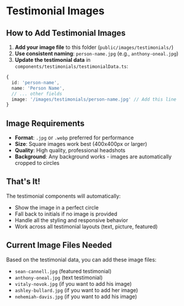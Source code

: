 # Testimonial Images

## How to Add Testimonial Images

1. **Add your image file** to this folder (`public/images/testimonials/`)
2. **Use consistent naming**: `person-name.jpg` (e.g., `anthony-oneal.jpg`)
3. **Update the testimonial data** in `components/testimonials/testimonialData.ts`:

```typescript
{
  id: 'person-name',
  name: 'Person Name',
  // ... other fields
  image: '/images/testimonials/person-name.jpg' // Add this line
}
```

## Image Requirements

- **Format**: `.jpg` or `.webp` preferred for performance
- **Size**: Square images work best (400x400px or larger)
- **Quality**: High quality, professional headshots
- **Background**: Any background works - images are automatically cropped to circles

## That's It!

The testimonial components will automatically:
- Show the image in a perfect circle
- Fall back to initials if no image is provided
- Handle all the styling and responsive behavior
- Work across all testimonial layouts (text, picture, featured)

## Current Image Files Needed

Based on the testimonial data, you can add these image files:

- `sean-cannell.jpg` (featured testimonial)
- `anthony-oneal.jpg` (text testimonial)
- `vitaly-novok.jpg` (if you want to add his image)
- `ashley-bullard.jpg` (if you want to add her image) 
- `nehemiah-davis.jpg` (if you want to add his image)